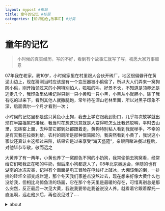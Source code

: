 ```yaml
---
layout: mypost #布局
title: 童年的记忆 #标题
categories: [知识船仓,故事汇] #分类
---
```


# 童年的记忆

 >小时候的真实经历，写的不好，看到有个故事汇就写了写，祝愿大家万事顺意

07年我在老家，我10岁，小时候家里在村里跟人合伙开砖厂，地区很偏僻开在黄泥山边上，现在猜测当时应该是有一个变压器被小偷偷了，所以大人们弄来一窝狗防小偷，刚开始领过来的小狗特别怕人，呱呱的叫，好景不长，不知道是领养还是逃走几个，我印象里依稀记得只剩一只小黄和一只小黑，小黑从小就胆小，除了我有吃的过来下，看到其他人就撒腿跑，常年待在深山老林里面，所以对黑子印象不深，后面偶尔一个月才看到一次；

小时候的记忆里都是这只黄色小土狗，我去上学它跟我到街口，几乎每次放学就出现在半路摇尾巴接我，我当时在想这玩意就是人变得吧怎么比我还聪明，平时去山里，去砖窑上面，去种菜它都到处都跟着走，黄狗特别粘人看到我就嗲手，不幸的是有天我在拉奥利给，农村的厕所是那种很简陋的，我突然看到小黄了，我说这小家伙还真认主这都过来陪，结果它是过来享受“海天盛筵“，亲眼目睹进餐过程后，对他毕恭毕敬，敬而远之

大黄养了有一两年，小黄也养了一窝颜色不同的小奶狗，我常偷偷去狗窝看，经常给它们喝我正在喝的牛奶，但后来小狗都送人了，08年北京奥运会，伴随的也有湖南的冰冻灾害，记得有个画面是电工冒险在电线杆上敲冰，大棚该倒的倒，一排排的砖坯全部变成烂泥，那个冬天我们家差点没熬过去，现在想来好像大黄什么也没给我，但相比鸟惊鱼溃的场面，它在那个冬天里是最暖的存在，可惜离别总是那么突然，反正最后一次见大黄，我说我要带走我爸说没人养，就看着它跟着摩托一直追啊，远走他乡后，再也没见过了....

<details>

<summary>about</summary>

> ***作者：*** 船长  
> ***来源：*** *[知识船仓](https://ifree8.com)*-船长  
> ***赞赏：*** ![微信支付宝二合一收款码](https://jsd.cdn.zzko.cn/gh/DoraemonBBX/IMG@master/QR-Code/微信支付宝二合一收款码.jpg)

</details>
